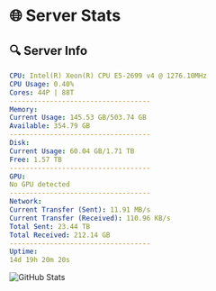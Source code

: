 # 🌐 Server Stats
## 🔍 Server Info
```yaml
CPU: Intel(R) Xeon(R) CPU E5-2699 v4 @ 1276.10MHz
CPU Usage: 0.40%
Cores: 44P | 88T
-----------------------------------
Memory:
Current Usage: 145.53 GB/503.74 GB
Available: 354.79 GB
-----------------------------------
Disk:
Current Usage: 60.04 GB/1.71 TB
Free: 1.57 TB
-----------------------------------
GPU:
No GPU detected
-----------------------------------
Network:
Current Transfer (Sent): 11.91 MB/s
Current Transfer (Received): 110.96 KB/s
Total Sent: 23.44 TB
Total Received: 212.14 GB
-----------------------------------
Uptime:
14d 19h 20m 20s
```
![GitHub Stats](https://img.shields.io/badge/Updated-2025-03-22_16:43:09-blue)